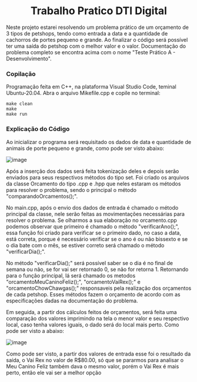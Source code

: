 <h1 align="center">Trabalho Pratico DTI Digital</h1>
Neste projeto estarei resolvendo um problema prático de um orçamento de 3 tipos de petshops, tendo como entrada a data e a quantidade de cachorros de portes pequeno e grande. Ao finalizar o código será possível ter uma saída do petshop com o melhor valor e o valor. Documentação do problema completo se encontra acima com o nome "Teste Prático A - Desenvolvimento".

### Copilação

Programação feita em C++, na plataforma Visual Studio Code, teminal Ubuntu-20.04. Abra o arquivo Mikefile.cpp e copile no terminal:
	
    make clean
    make
    make run

### Explicação do Código

Ao inicializar o programa será requisitado os dados de data e quantidade de animais de porte pequeno e grande, como pode ser visto abaixo: 

![image](https://user-images.githubusercontent.com/84408875/170807132-3029fdd1-4102-432b-8ca3-9543f2bacd6c.png)

Após a inserção dos dados será feita tokenização deles e depois serão enviados para seus respectivos métodos do tipo set. Foi criado os arquivos da classe Orcamento do tipo .cpp e .hpp que neles estaram os métodos para resolver o problema, sendo o principal o método "comparandoOrcamentos();".

No main.cpp, após o envio dos dados de entrada é chamado o método principal da classe, nele serão feitas as movimentações necessárias para resolver o problema. Se olharmos a sua elaboração no orcamento.cpp podemos observar que primeiro é chamado o método "verificarAno();", essa função foi criado para verificar se o primeiro dado, no caso a data, está correta, porque é necessário verificar se o ano é ou não bissexto e se o dia bate com o mês, se estiver correto será chamado o método "verificarDia();".

No método "verificarDia();" será possível saber se o dia é no final de semana ou não, se for vai ser retornado 0, se não for retorna 1. Retornando para o função principal, lá será chamado os metodos "orcamentoMeuCaninoFeliz();", "orcamentoVaiRex();" e "orcamentoChowChawgas();" responsaveis pela realização dos orçamentos de cada petshop. Esses métodos fazem o orçamento de acordo com as especificações dadas na documentação do problema.

Em seguida, a partir dos cálculos feitos de orçamentos, será feita uma comparação dos valores imprimindo na tela o menor valor e seu respectivo local, caso tenha valores iguais, o dado será do local mais perto. Como pode ser visto a abaixo:


![image](https://user-images.githubusercontent.com/84408875/170808434-aec60e82-d186-4eb0-ba23-53a71accb9cd.png)

Como pode ser visto, a partir dos valores de entrada esse foi o resultado da saída, o Vai Rex no valor de R$80.00, só que se pararmos para analisar o Meu Canino Feliz também dava o mesmo valor, porém o Vai Rex é mais perto, então ele vai ser a melhor opção
